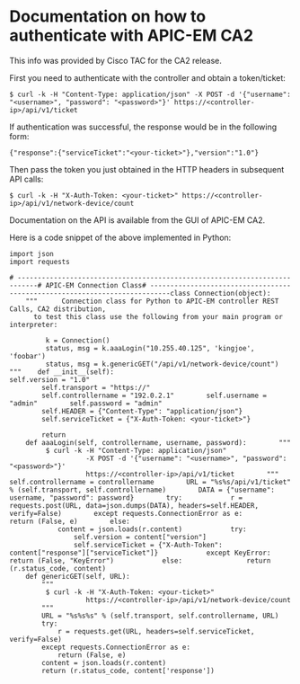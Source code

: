 # Documentation on how to authenticate with APIC-EM CA2
This info was provided by Cisco TAC for the CA2 release.

First you need to authenticate with the controller and obtain a
token/ticket:
```
$ curl -k -H "Content-Type: application/json" -X POST -d '{"username": "<username>", "password": "<password>"}' https://<controller-ip>/api/v1/ticket
```
If authentication was successful, the response would be in the following
form:
```
{"response":{"serviceTicket":"<your-ticket>"},"version":"1.0"}
```
Then pass the token you just obtained in the HTTP headers in subsequent API calls:
```
$ curl -k -H "X-Auth-Token: <your-ticket>" https://<controller-ip>/api/v1/network-device/count
```

Documentation on the API is available from the GUI of APIC-EM CA2.

Here is a code snippet of the above implemented in Python:

```
import json
import requests

# ---------------------------------------------------------------------------# APIC-EM Connection Class# ---------------------------------------------------------------------------class Connection(object):
    """      Connection class for Python to APIC-EM controller REST Calls, CA2 distribution,
      to test this class use the following from your main program or interpreter:

         k = Connection()
         status, msg = k.aaaLogin("10.255.40.125", 'kingjoe', 'foobar')
         status, msg = k.genericGET("/api/v1/network-device/count")       """    def __init__(self):                                       self.version = "1.0"
        self.transport = "https://"
        self.controllername = "192.0.2.1"        self.username = "admin"        self.password = "admin"
        self.HEADER = {"Content-Type": "application/json"}
        self.serviceTicket = {"X-Auth-Token: <your-ticket>"}

        return
    def aaaLogin(self, controllername, username, password):        """ 
         $ curl -k -H "Content-Type: application/json" 
                   -X POST -d '{"username": "<username>", "password": "<password>"}' 
                   https://<controller-ip>/api/v1/ticket        """        self.controllername = controllername        URL = "%s%s/api/v1/ticket" % (self.transport, self.controllername)        DATA = {"username": username, "password": password}        try:            r = requests.post(URL, data=json.dumps(DATA), headers=self.HEADER, verify=False)        except requests.ConnectionError as e:             return (False, e)        else:
            content = json.loads(r.content)            try:
                self.version = content["version"]
                self.serviceTicket = {"X-Auth-Token": content["response"]["serviceTicket"]}            except KeyError:                return (False, "KeyError")            else:                return (r.status_code, content)
    def genericGET(self, URL):
        """
         $ curl -k -H "X-Auth-Token: <your-ticket>" 
                   https://<controller-ip>/api/v1/network-device/count
        """
        URL = "%s%s%s" % (self.transport, self.controllername, URL)
        try:
            r = requests.get(URL, headers=self.serviceTicket, verify=False)
        except requests.ConnectionError as e:
            return (False, e)
        content = json.loads(r.content)
        return (r.status_code, content['response'])
```
